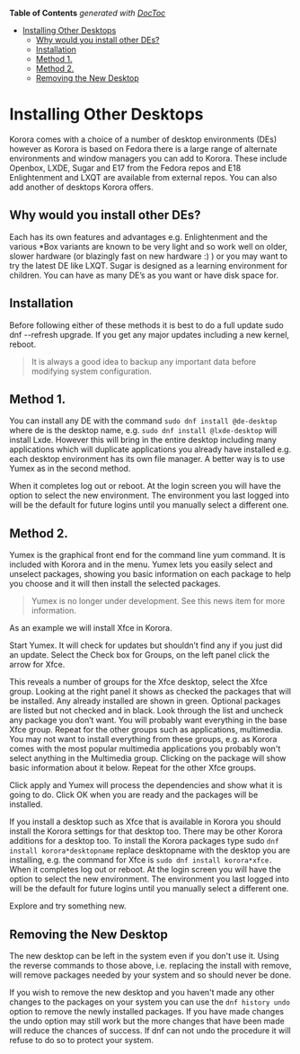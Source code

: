 <!-- START doctoc generated TOC please keep comment here to allow auto update -->
<!-- DON'T EDIT THIS SECTION, INSTEAD RE-RUN doctoc TO UPDATE -->
**Table of Contents**  *generated with [DocToc](https://github.com/thlorenz/doctoc)*

- [Installing Other Desktops](#installing-other-desktops)
  - [Why would you install other DEs?](#why-would-you-install-other-des)
  - [Installation](#installation)
  - [Method 1.](#method-1)
  - [Method 2.](#method-2)
  - [Removing the New Desktop](#removing-the-new-desktop)

<!-- END doctoc generated TOC please keep comment here to allow auto update -->

# Installing Other Desktops

Korora comes with a choice of a number of desktop environments (DEs) however as Korora is based on Fedora there is a large range of alternate environments and window managers you can add to Korora. These include Openbox, LXDE, Sugar and E17 from the Fedora repos and E18 Enlightenment and LXQT are available from external repos. You can also add another of desktops Korora offers.

## Why would you install other DEs?

Each has its own features and advantages e.g. Enlightenment and the various *Box variants are known to be very light and so work well on older, slower hardware (or blazingly fast on new hardware :) ) or you may want to try the latest DE like LXQT. Sugar is designed as a learning environment for children. You can have as many DE’s as you want or have disk space for.

## Installation

Before following either of these methods it is best to do a full update sudo dnf --refresh upgrade. If you get any major updates including a new kernel, reboot.

> It is always a good idea to backup any important data before modifying system configuration.

## Method 1.

You can install any DE with the command `sudo dnf install @de-desktop` where de is the desktop name, e.g. `sudo dnf install @lxde-desktop` will install Lxde. However this will bring in the entire desktop including many applications which will duplicate applications you already have installed e.g. each desktop environment has its own file manager. A better way is to use Yumex as in the second method.

When it completes log out or reboot. At the login screen you will have the option to select the new environment. The environment you last logged into will be the default for future logins until you manually select a different one.

## Method 2.

Yumex is the graphical front end for the command line yum command. It is included with Korora and in the menu. Yumex lets you easily select and unselect packages, showing you basic information on each package to help you choose and it will then install the selected packages.

> Yumex is no longer under development. See this news item for more information.

As an example we will install Xfce in Korora.

Start Yumex. It will check for updates but shouldn’t find any if you just did an update. Select the Check box for Groups, on the left panel click the arrow for Xfce.

This reveals a number of groups for the Xfce desktop, select the Xfce group. Looking at the right panel it shows as checked the packages that will be installed. Any already installed are shown in green. Optional packages are listed but not checked and in black. Look through the list and uncheck any package you don’t want. You will probably want everything in the base Xfce group. Repeat for the other groups such as applications, multimedia. You may not want to install everything from these groups, e.g. as Korora comes with the most popular multimedia applications you probably won't select anything in the Multimedia group. Clicking on the package will show basic information about it below. Repeat for the other Xfce groups.

Click apply and Yumex will process the dependencies and show what it is going to do. Click OK when you are ready and the packages will be installed.

If you install a desktop such as Xfce that is available in Korora you should install the Korora settings for that desktop too. There may be other Korora additions for a desktop too. To install the Korora packages type sudo `dnf install korora*desktopname` replace desktopname with the desktop you are installing, e.g. the command for Xfce is `sudo dnf install korora*xfce.
`
When it completes log out or reboot. At the login screen you will have the option to select the new environment. The environment you last logged into will be the default for future logins until you manually select a different one.

Explore and try something new.

## Removing the New Desktop

The new desktop can be left in the system even if you don't use it. Using the reverse commands to those above, i.e. replacing the install with remove, will remove packages needed by your system and so should never be done.

If you wish to remove the new desktop and you haven't made any other changes to the packages on your system you can use the `dnf history undo` option to remove the newly installed packages. If you have made changes the undo option may still work but the more changes that have been made will reduce the chances of success. If dnf can not undo the procedure it will refuse to do so to protect your system.
